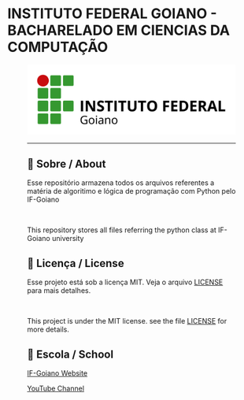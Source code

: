 # INSTITUTO FEDERAL GOIANO - BACHARELADO EM CIENCIAS DA COMPUTAÇÃO
<figure>

  <img src="logo ifg.png" alt="IF-Goiano logo">

---

## 🚀 Sobre / About

Esse repositório armazena todos os arquivos referentes a matéria de algoritimo e lógica de programação com Python pelo IF-Goiano
  
<br>
  
This repository stores all files referring the python class at IF-Goiano university

## 📝 Licença / License

Esse projeto está sob a licença MIT. Veja o arquivo [LICENSE](.github/LICENSE.md) para mais detalhes.

<br>

This project is under the MIT license. see the file [LICENSE](.github/LICENSE.md) for more details.

## 🏫 Escola / School 

[IF-Goiano Website](https://ifgoiano.edu.br/home/index.php)

[YouTube Channel](https://www.youtube.com/user/ifgoiano)

